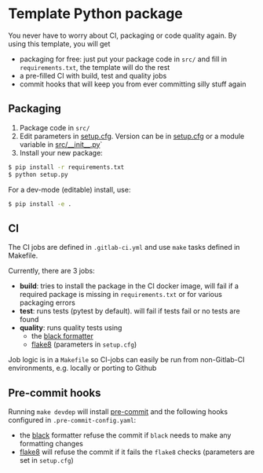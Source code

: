 # Template Python package

You never have to worry about CI, packaging or code quality again. By using this template, you will get
* packaging for free: just put your package code in `src/` and fill in `requirements.txt`, the template will do the rest
* a pre-filled CI with build, test and quality jobs
* commit hooks that will keep you from ever committing silly stuff again

## Packaging

1. Package code in `src/`
2. Edit parameters in [setup.cfg][]. Version can be in [setup.cfg][] or a
module variable in [src/\_\_init__.py][src/__init__.py]`
3. Install your new package: 
```bash
$ pip install -r requirements.txt
$ python setup.py
```

For a dev-mode (editable) install, use: 
```bash
$ pip install -e .
```

## CI

The CI jobs are defined in `.gitlab-ci.yml` and use `make` tasks defined in Makefile. 

Currently, there are 3 jobs: 
* **build**: tries to install the package in the CI docker image, 
will fail if a required package is missing in `requirements.txt` or 
for various packaging errors 
* **test**: runs tests (pytest by default). will fail if tests fail or no tests are found
* **quality**: runs quality tests using
    * the [black formatter][black]
    * [flake8][] (parameters in `setup.cfg`)
  
Job logic is in a `Makefile` so CI-jobs can easily be run from non-Gitlab-CI environments, 
e.g. locally or porting to Github
  
## Pre-commit hooks

Running `make devdep` will install [pre-commit][] and the following hooks configured in `.pre-commit-config.yaml`:
* the [black][] formatter refuse the commit if `black` needs to make any formatting changes
* [flake8][] will refuse the commit if it fails the `flake8` checks (parameters are set in `setup.cfg`)

[flake8]: http://flake8.pycqa.org/en/latest/
[black]: https://github.com/ambv/black 
[pre-commit]: https://pre-commit.com/
[setup.cfg]: setup.cfg
[src/__init__.py]: src/__init__.py
 